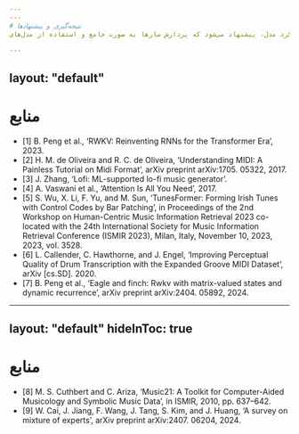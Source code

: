 ```yaml
---
---
# نتیجه‌گیری و پیشنهادها
در این پروژه، ما روشی برای تولید موسیقی لو-فای با استفاده از مدل‌های زبان کوچک ارائه کردیم. مدل ما توانست آهنگ‌های لو-فای منحصر به فرد و جذاب تولید کند اما در تبدیل توصیفات متنی به موسیقی با چالش‌هایی روبرو شد. دلایل اصلی این چالش‌ها، پیچیدگی ترجمه ویژگی‌های صوتی به متن و وابستگی بیش از حد به کیفیت داده‌های متنی است. با این حال، نتایج ما پتانسیل این روش را نشان داد. برای بهبود عملکرد مدل، پیشنهاد می‌شود که پردازش سازها به صورت جامع و استفاده از مدل‌های Mixture of experts <a href="/30">\[9\]</a> مورد بررسی قرار گیرد. این رویکردها می‌توانند به مدل کمک کنند تا روابط پیچیده بین سازها را درک کرده و موسیقی واقعی‌تر و منسجم‌تری تولید کند.

---
```

layout: "default"
---
# منابع

<div style="direction: ltr;" class="mt-2">
<ul class="list-inside text-sm  ">
  <li>[1] B. Peng et al., ‘RWKV: Reinventing RNNs for the Transformer Era’, 2023.</li>
  <li>[2] H. M. de Oliveira and R. C. de Oliveira, ‘Understanding MIDI: A Painless Tutorial on Midi Format’, arXiv preprint arXiv:1705. 05322, 2017.</li>
   <li>[3] J. Zhang, ‘Lofi: ML-supported lo-fi music generator’.</li>
  <li>[4] A. Vaswani et al., ‘Attention Is All You Need’, 2017.</li>
  <li>[5] S. Wu, X. Li, F. Yu, and M. Sun, ‘TunesFormer: Forming Irish Tunes with Control Codes by Bar Patching’, in Proceedings of the 2nd Workshop on Human-Centric Music Information Retrieval 2023 co-located with the 24th International Society for Music Information Retrieval Conference (ISMIR 2023), Milan, Italy, November 10, 2023, 2023, vol. 3528.</li>
  <li>[6] L. Callender, C. Hawthorne, and J. Engel, ‘Improving Perceptual Quality of Drum Transcription with the Expanded Groove MIDI Dataset’, arXiv [cs.SD]. 2020.</li>
  <li>[7] B. Peng et al., ‘Eagle and finch: Rwkv with matrix-valued states and dynamic recurrence’, arXiv preprint arXiv:2404. 05892, 2024.</li>
</ul>
</div>

---
layout: "default"
hideInToc: true
---
# منابع

<div style="direction: ltr;" class="mt-2">
<ul class="list-inside text-sm  ">
  <li>[8] M. S. Cuthbert and C. Ariza, ‘Music21: A Toolkit for Computer-Aided Musicology and Symbolic Music Data’, in ISMIR, 2010, pp. 637–642.</li>
  <li>[9] W. Cai, J. Jiang, F. Wang, J. Tang, S. Kim, and J. Huang, ‘A survey on mixture of experts’, arXiv preprint arXiv:2407. 06204, 2024.</li>
</ul>
</div>
